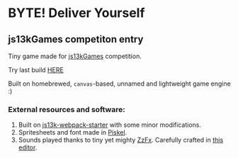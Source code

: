 # BYTE! Deliver Yourself

## js13kGames competiton entry

Tiny game made for [js13kGames](https://js13kgames.com/) competition.

Try last build [HERE](https://byte-woad.vercel.app)

Built on homebrewed, `canvas`-based, unnamed and lightweight game engine :)

### External resources and software:

1. Built on [js13k-webpack-starter](https://github.com/sz-piotr/js13k-webpack-starter) with some minor modifications.
2. Spritesheets and font made in [Piskel](https://www.piskelapp.com/).
3. Sounds played thanks to tiny yet mighty [ZzFx](https://github.com/KilledByAPixel/ZzFX). Carefully crafted in [this editor](https://killedbyapixel.github.io/ZzFX/).
